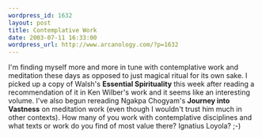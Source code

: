 ```yaml
--- 
wordpress_id: 1632
layout: post
title: Contemplative Work
date: 2003-07-11 16:33:00
wordpress_url: http://www.arcanology.com/?p=1632
---
```

I&apos;m finding myself more and more in tune with contemplative work and meditation these days as opposed to just magical ritual for its own sake. I picked up a copy of Walsh&apos;s <b>Essential Spirituality</b> this week after reading a recommendation of it in Ken Wilber&apos;s work and it seems like an interesting volume. I&apos;ve also begun rereading Ngakpa Chogyam&apos;s <b>Journey into Vastness</b> on meditation work (even though I wouldn&apos;t trust him much in other contexts). How many of you work with contemplative disciplines and what texts or work do you find of most value there? Ignatius Loyola? ;-)